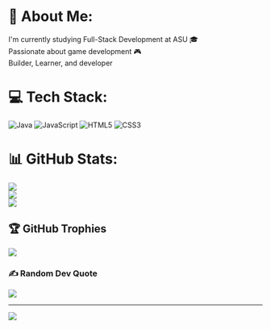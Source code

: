 # 💫 About Me:
I'm currently studying Full-Stack Development at ASU 🎓<br>Passionate about game development 🎮<br>Builder, Learner, and developer


# 💻 Tech Stack:
![Java](https://img.shields.io/badge/java-%23ED8B00.svg?style=for-the-badge&logo=openjdk&logoColor=white) ![JavaScript](https://img.shields.io/badge/javascript-%23323330.svg?style=for-the-badge&logo=javascript&logoColor=%23F7DF1E) ![HTML5](https://img.shields.io/badge/html5-%23E34F26.svg?style=for-the-badge&logo=html5&logoColor=white) ![CSS3](https://img.shields.io/badge/css3-%231572B6.svg?style=for-the-badge&logo=css3&logoColor=white)
# 📊 GitHub Stats:
![](https://github-readme-stats.vercel.app/api?username=alexfarm08&theme=dark&hide_border=true&include_all_commits=false&count_private=false)<br/>
![](https://nirzak-streak-stats.vercel.app/?user=alexfarm08&theme=dark&hide_border=true)<br/>
![](https://github-readme-stats.vercel.app/api/top-langs/?username=alexfarm08&theme=dark&hide_border=true&include_all_commits=false&count_private=false&layout=compact)

## 🏆 GitHub Trophies
![](https://github-profile-trophy.vercel.app/?username=alexfarm08&theme=radical&no-frame=true&no-bg=false&margin-w=4)

### ✍️ Random Dev Quote
![](https://quotes-github-readme.vercel.app/api?type=horizontal&theme=radical)

---
[![](https://visitcount.itsvg.in/api?id=alexfarm08&icon=1&color=4)](https://visitcount.itsvg.in)

<!-- Proudly created with GPRM ( https://gprm.itsvg.in ) -->